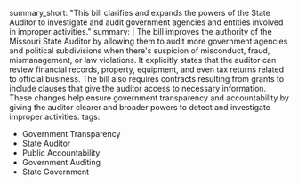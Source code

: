 summary_short: "This bill clarifies and expands the powers of the State Auditor to investigate and audit government agencies and entities involved in improper activities."
summary: |
  The bill improves the authority of the Missouri State Auditor by allowing them to audit more government agencies and political subdivisions when there's suspicion of misconduct, fraud, mismanagement, or law violations. It explicitly states that the auditor can review financial records, property, equipment, and even tax returns related to official business. The bill also requires contracts resulting from grants to include clauses that give the auditor access to necessary information. These changes help ensure government transparency and accountability by giving the auditor clearer and broader powers to detect and investigate improper activities.
tags:
  - Government Transparency
  - State Auditor
  - Public Accountability
  - Government Auditing
  - State Government
